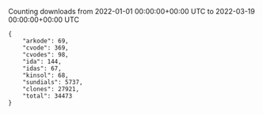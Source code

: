 
Counting downloads from 2022-01-01 00:00:00+00:00 UTC to 2022-03-19 00:00:00+00:00 UTC

```
{
    "arkode": 69,
    "cvode": 369,
    "cvodes": 98,
    "ida": 144,
    "idas": 67,
    "kinsol": 68,
    "sundials": 5737,
    "clones": 27921,
    "total": 34473
}
```
